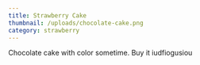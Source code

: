 ```yaml
---
title: Strawberry Cake
thumbnail: /uploads/chocolate-cake.png
category: strawberry
---
```

Chocolate cake with color sometime. Buy it iudfiogusiou